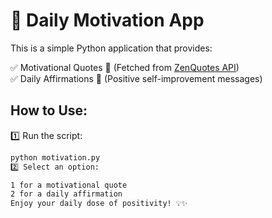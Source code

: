 # 🌟 Daily Motivation App

This is a simple Python application that provides:

✅ Motivational Quotes 📝 (Fetched from [ZenQuotes API](https://zenquotes.io/))  
✅ Daily Affirmations 🙌 (Positive self-improvement messages)  

## How to Use:
1️⃣ Run the script:
```bash
python motivation.py
2️⃣ Select an option:

1 for a motivational quote
2 for a daily affirmation
Enjoy your daily dose of positivity! 💡✨